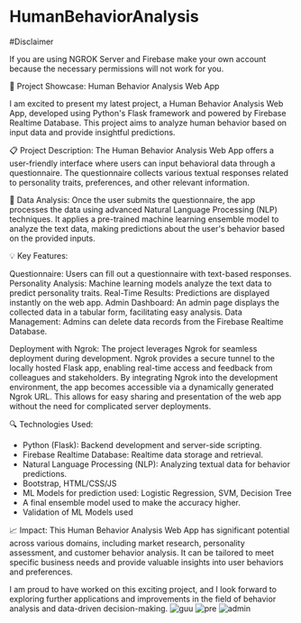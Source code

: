 # HumanBehaviorAnalysis

#Disclaimer

If you are using NGROK Server and Firebase make your own account because the necessary permissions will not work for you.

🚀 Project Showcase: Human Behavior Analysis Web App

I am excited to present my latest project, a Human Behavior Analysis Web App, developed using Python's Flask framework and powered by Firebase Realtime Database. This project aims to analyze human behavior based on input data and provide insightful predictions.

📋 Project Description:
The Human Behavior Analysis Web App offers a user-friendly interface where users can input behavioral data through a questionnaire. The questionnaire collects various textual responses related to personality traits, preferences, and other relevant information.

🔬 Data Analysis:
Once the user submits the questionnaire, the app processes the data using advanced Natural Language Processing (NLP) techniques. It applies a pre-trained machine learning ensemble model to analyze the text data, making predictions about the user's behavior based on the provided inputs.

💡 Key Features:

Questionnaire: Users can fill out a questionnaire with text-based responses.
Personality Analysis: Machine learning models analyze the text data to predict personality traits.
Real-Time Results: Predictions are displayed instantly on the web app.
Admin Dashboard: An admin page displays the collected data in a tabular form, facilitating easy analysis.
Data Management: Admins can delete data records from the Firebase Realtime Database.

Deployment with Ngrok:
The project leverages Ngrok for seamless deployment during development. Ngrok provides a secure tunnel to the locally hosted Flask app, enabling real-time access and feedback from colleagues and stakeholders. By integrating Ngrok into the development environment, the app becomes accessible via a dynamically generated Ngrok URL. This allows for easy sharing and presentation of the web app without the need for complicated server deployments.

🔍 Technologies Used:
- Python (Flask): Backend development and server-side scripting.
- Firebase Realtime Database: Realtime data storage and retrieval.
- Natural Language Processing (NLP): Analyzing textual data for behavior predictions.
- Bootstrap, HTML/CSS/JS
- ML Models for prediction used:
   Logistic Regression, SVM, Decision Tree
- A final ensemble model used to make the accuracy higher.
- Validation of ML Models used

📈 Impact:
This Human Behavior Analysis Web App has significant potential across various domains, including market research, personality assessment, and customer behavior analysis. It can be tailored to meet specific business needs and provide valuable insights into user behaviors and preferences.

I am proud to have worked on this exciting project, and I look forward to exploring further applications and improvements in the field of behavior analysis and data-driven decision-making.
![guu](https://github.com/ItsMaria4601/HumanBehaviorAnalysis/assets/83135692/abf9d8a9-a08f-4ad9-a04e-e03a9fefa485)
![pre](https://github.com/ItsMaria4601/HumanBehaviorAnalysis/assets/83135692/cd88be62-44be-4978-b40d-cea86768f564)
![admin](https://github.com/ItsMaria4601/HumanBehaviorAnalysis/assets/83135692/c2b6ebc2-6007-4412-b72b-2b08ef9a5b83)
